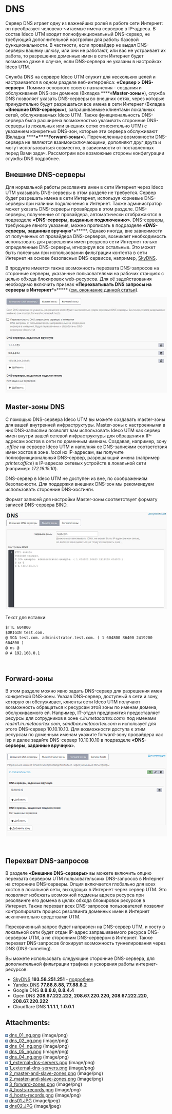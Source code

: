 # DNS

Сервер DNS играет одну из важнейших ролей в работе сети Интернет: он
преобразует человеко-читаемые имена серверов в IP-адреса. В состав
Ideco UTM входит полнофункциональный DNS-сервер, не требующий
дополнительной настройки для работы базовой функциональности.
В частности, если провайдер не выдал DNS-серверы вашему шлюзу, или они
не работают, или вас не устраивает их работа, то разрешение доменных
имен в сети Интернет будет возможно даже в случае, если DNS-сервера не
указаны в настройках Ideco UTM.

Служба DNS на сервере Ideco UTM служит для нескольких целей и
настраивается в одном разделе веб-интерфейса: **«Сервер \>
DNS-сервер**». Помимо основного своего назначения - создания и
обслуживания DNS-зон доменов (Вкладка ****«**Master-зоны»**),
служба DNS позволяет указать DNS-серверы во внешних сетях, через
которые принудительно будут разрешаться все имена в сети Интернет
(Вкладка **«Внешние DNS-серверы»**), запрашиваемые клиентами локальных
сетей, обслуживаемых Ideco UTM. Также функциональность DNS-сервера
была расширена возможностью указывать сторонние DNS-серверы (в
локальных или внешних сетях относительно UTM) с указанием
конкретных DNS-зон, которые эти сервера обслуживают (Вкладка
******«****Forward-зоны»**). Перечисленные возможности DNS-сервера не
являются взаимоисключающими, дополняют друг друга и могут
использоваться совместно, в зависимости от поставленных
перед Вами задач. Рассмотрим все возможные стороны конфигурации
службы DNS подробнее.

## Внешние DNS-серверы

Для нормальной работы резолвинга имен в сети Интернет через Ideco UTM
указывать DNS-серверы в этом разделе не требуется. Сервер будет
разрешать имена в сети Интернет, используя корневые DNS-серверы
при наличии подключения к Интернет. Также администратор может указать
DNS-серверы провайдера в этом разделе. DNS-серверы, полученные от
провайдера, автоматически отображаются в подразделе
****«**DNS-серверы, выданные подключению**»****. DNS-серверы,
требующие явного указания, можно прописать в подразделе
*****«*******DNS-серверы*****,*** **заданные вручную*******»*****.
Однако иногда, вне зависимости от полученных от провайдера
DNS-серверов, возникает необходимость использовать для разрешения
имен ресурсов сети Интернет только определенные DNS-серверы, игнорируя
все остальные. Это может быть полезным при использовании фильтрации
контента в сети Интернет на основе безопасных DNS-сервисов,
например, [SkyDNS](./Интеграция_UTM_и_SkyDNS.md).

В продукте имеется также возможность перехвата DNS-запросов на сторонние
серверы, указанные пользователями на рабочих станциях с целью обхода
блокировок web-ресурсов. Для её задействования необходимо включить
признак ****«**Перехватывать DNS запросы на серверы в
Интернет*******»***** ([см. окончание данной
статьи](#DNS-dns_intercept)).

![](attachments/1278101/7110738.jpg)

## Master-зоны DNS

С помощью DNS-сервера Ideco UTM вы можете создавать master-зоны для
вашей внутренней инфраструктуры. Master-зоны с настроенными в них
DNS-записями позволят вам использовать Ideco UTM как сервер имен внутри
вашей сетевой инфраструктуры для обращения к IP-адресам хостов в сети
по доменным именам. Создавая, например, зону *.office* на сервере
Ideco UTM и наполняя ее DNS-записями соответствия имен хостов в зоне
*.local* их IP-адресам, вы получите полнофункциональный DNS-сервер,
разрешающий имена (например *printer.office*) в IP-адресах сетевых
устройств в локальной сети (например: *172.16.15.10*).

DNS-сервер в Ideco UTM не доступен из вне, по соображениям безопасности.
Для поддержки внешних DNS-зон мы рекомендуем использовать сторонние
DNS-хостинги.

Формат записей для настройки Master-зоны соответствует формату записей
DNS-сервера BIND.

![](attachments/1278101/7110739.jpg)

Текст для вставки:

<div class="code panel pdl" style="border-width: 1px;">

<div class="codeContent panelContent pdl">

    $TTL 604800
    $ORIGIN test.com.
    @ SOA test.com. administrator.test.com. ( 1 604800 86400 2419200 604800 )
    @ ns @
    @ A 192.168.0.1

</div>

</div>

 

## Forward-зоны

В этом разделе можно явно задать DNS-сервер для разрешения имен
конкретной DNS-зоны. Указав DNS-сервер, доступный в сети и
зону, которую он обслуживает, клиенты сети Ideco UTM получают
возможность обращаться к ресурсам этой зоны по именам домена,
обслуживаемого ей. Например, IT-отдел предприятия предоставляет
ресурсы для сотрудников в зоне «*.in.metacortex.com*» под именами
*realm1.in.metacortex.com*, *sandbox.metacortex.com* и использует для
этого DNS-сервер 10.10.10.10. Для возможности доступа к этим ресурсам
по доменным именам укажите forward-зону провайдера как isp и далее
задайте DNS-сервер 10.10.10.10 в подразделе **«DNS-серверы,
заданные вручную**».

![](attachments/1278101/6586605.png)

 

## Перехват DNS-запросов

В разделе **«Внешние DNS-серверы»** вы можете включить опцию перехвата
сервером UTM пользовательских DNS-запросов в Интернет на сторонние
DNS-серверы. Опция включается глобально для всех хостов в локальной
сети, выходящих в Интернет через сервер UTM. Это позволяет избежать
возможной подмены адреса ресурса при резолвинге его домена в целях
обхода блокировок ресурсов в Интернет. Также перехват всех
DNS-запросов пользователей позволит контролировать процесс
резолвинга доменных имен в Интернет исключительно средствами
UTM.

Перехваченный запрос будет направлен на DNS-сервер UTM, и хосту в
локальной сети будет отдан IP-адрес запрашиваемого ресурса
DNS-сервером UTM, а не сторонним DNS-сервером в Интернет. Также
перехват DNS-запросов блокирует возможность туннелирования через
DNS (DNS-tunneling).

Вы можете использовать следующие сторонние DNS-сервера, для
дополнительной фильтрации трафика и ускорения работы
интернет-ресурсов:

  - [SkyDNS](https://www.skydns.ru/) **193.58.251.251** -
    [подробнее](./Интеграция_UTM_и_SkyDNS.md).
  - [Yandex DNS](https://dns.yandex.ru/) **77.88.8.88, 77.88.8.2**
  - Google DNS **8.8.8.8, 8.8.4.4**
  - Open DNS **208.67.222.222, 208.67.220.220, 208.67.222.220,
    208.67.220.222**
  - Cloudflare DNS **1.1.1.1, 1.0.0.1**

<div class="pageSectionHeader">

## Attachments:

</div>

<div class="greybox" data-align="left">

![](images/icons/bullet_blue.gif)
[dns\_01\_ng.png](attachments/1278101/4981580.png) (image/png)  
![](images/icons/bullet_blue.gif)
[dns\_02\_ng.png](attachments/1278101/4981581.png) (image/png)  
![](images/icons/bullet_blue.gif)
[dns\_04\_ng.png](attachments/1278101/4981586.png) (image/png)  
![](images/icons/bullet_blue.gif)
[dns\_05\_ng.png](attachments/1278101/4981583.png) (image/png)  
![](images/icons/bullet_blue.gif)
[dns\_04\_ng.png](attachments/1278101/4981582.png) (image/png)  
![](images/icons/bullet_blue.gif)
[1\_external-dns-servers.png](attachments/1278101/6586602.png)
(image/png)  
![](images/icons/bullet_blue.gif)
[1\_external-dns-servers.png](attachments/1278101/6586601.png)
(image/png)  
![](images/icons/bullet_blue.gif)
[2\_master-and-slave-zones.png](attachments/1278101/6586604.png)
(image/png)  
![](images/icons/bullet_blue.gif)
[2\_master-and-slave-zones.png](attachments/1278101/6586603.png)
(image/png)  
![](images/icons/bullet_blue.gif)
[3\_forward-zones.png](attachments/1278101/6586605.png) (image/png)  
![](images/icons/bullet_blue.gif)
[4\_hosts-records.png](attachments/1278101/6586607.png) (image/png)  
![](images/icons/bullet_blue.gif)
[4\_hosts-records.png](attachments/1278101/6586606.png) (image/png)  
![](images/icons/bullet_blue.gif)
[dns01.JPG](attachments/1278101/7110738.jpg) (image/jpeg)  
![](images/icons/bullet_blue.gif)
[dns02.JPG](attachments/1278101/7110739.jpg) (image/jpeg)  

</div>
